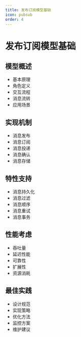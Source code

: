 ```yaml
---
title: 发布订阅模型基础
icon: pubsub
order: 4
---
```


# 发布订阅模型基础

## 模型概述
- 基本原理
- 角色定义
- 交互流程
- 消息流转
- 应用场景

## 实现机制
- 消息发布
- 消息订阅
- 消息投递
- 消息确认
- 消息存储

## 特性支持
- 消息持久化
- 消息过滤
- 消息顺序
- 消息重试
- 消息事务

## 性能考虑
- 吞吐量
- 延迟性能
- 可靠性
- 扩展性
- 资源消耗

## 最佳实践
- 设计规范
- 实现策略
- 优化方法
- 监控方案
- 维护建议
